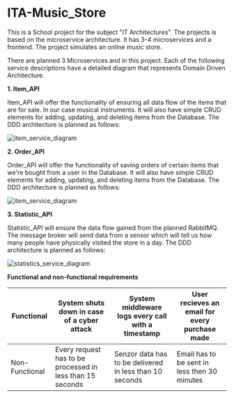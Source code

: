 # ITA-Music_Store
This is a School project for the subject "IT Architectures". The projects is based on the microservice architecture. It has 3-4 microservices and a frontend. The project simulates an online music store.


There are planned 3 Microservices and in this project. Each of the following service descriptions have a detailed diagram that represents Domain Driven Architecture.

**1. Item_API**

Item_API will offer the functionality of ensuring all data flow of the items that are for sale. In our case musical instruments. It will also have simple CRUD elements for adding, updating, and deleting items from the Database. The DDD architecture is planned as follows:

![item_service_diagram](https://user-images.githubusercontent.com/58732957/222520889-53b661f9-1e41-4bad-b032-c649e9251a73.jpg)


**2. Order_API**

Order_API will offer the functionality of saving orders of certain items that we're bought from a user in the Database. It will also have simple CRUD elements for adding, updating, and deleting items from the Database. The DDD architecture is planned as follows:

![item_service_diagram](https://user-images.githubusercontent.com/58732957/222521347-ac47594e-33d0-4c82-adae-1b69994914e8.jpg)


**3. Statistic_API**

Statistic_API will ensure the data flow gained from the planned RabbitMQ. The message broker will send data from a sensor which will tell us how many people have physically visited the store in a day. The DDD architecture is planned as follows:

![statistics_service_diagram](https://user-images.githubusercontent.com/58732957/222522582-9d17b515-8890-4b87-b5d4-d1de474b5b6f.jpg)


**Functional and non-functional requirements**

Functional | System shuts down in case of a cyber attack | System middleware logs every call with a timestamp | User recieves an email for every purchase made 
--- | --- | --- | --- 
Non-Functional | Every request has to be processed in less than 15 seconds | Senzor data has to be delivered in less than 10 seconds | Email has to be sent in less then 30 minutes 
